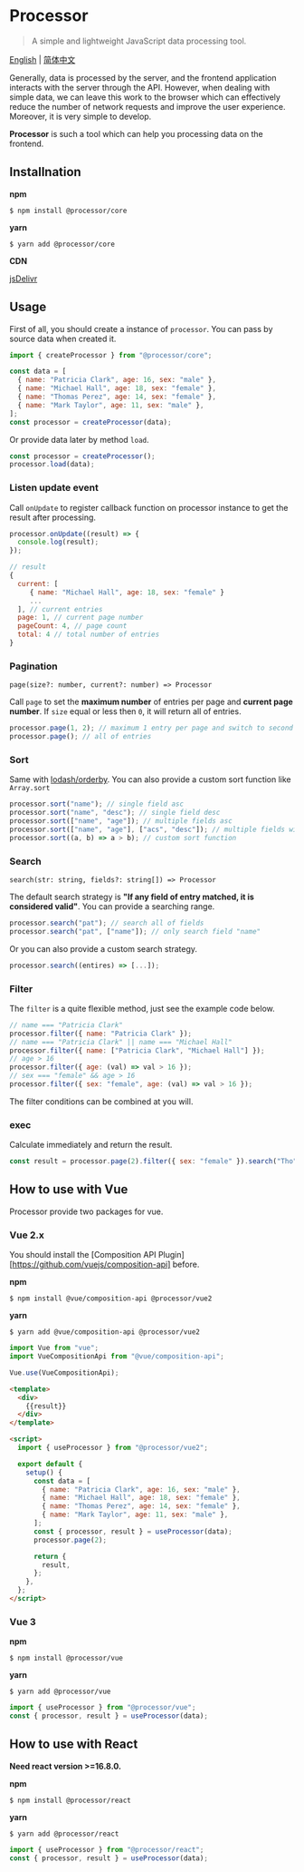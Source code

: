 # Processor

> A simple and lightweight JavaScript data processing tool.

[English](./README.md) | [简体中文](./README.zh-CN.md)

Generally, data is processed by the server, and the frontend application interacts with the server through the API. However, when dealing with simple data, we can leave this work to the browser which can effectively reduce the number of network requests and improve the user experience. Moreover, it is very simple to develop.

**Processor** is such a tool which can help you processing data on the frontend.

## Installnation

**npm**

```shell
$ npm install @processor/core
```

**yarn**

```shell
$ yarn add @processor/core
```

**CDN**

[jsDelivr](https://www.jsdelivr.com/package/npm/@processor/core)

## Usage

First of all, you should create a instance of `processor`. You can pass by source data when created it.

```javascript
import { createProcessor } from "@processor/core";

const data = [
  { name: "Patricia Clark", age: 16, sex: "male" },
  { name: "Michael Hall", age: 18, sex: "female" },
  { name: "Thomas Perez", age: 14, sex: "female" },
  { name: "Mark Taylor", age: 11, sex: "male" },
];
const processor = createProcessor(data);
```

Or provide data later by method `load`.

```javascript
const processor = createProcessor();
processor.load(data);
```

### Listen update event

Call `onUpdate` to register callback function on processor instance to get the result after processing.

```javascript
processor.onUpdate((result) => {
  console.log(result);
});

// result
{
  current: [
     { name: "Michael Hall", age: 18, sex: "female" }
     ...
  ], // current entries
  page: 1, // current page number
  pageCount: 4, // page count
  total: 4 // total number of entries
}
```

### Pagination

`page(size?: number, current?: number) => Processor`

Call `page` to set the **maximum number** of entries per page and **current page number**. If `size` equal or less then `0`, it will return all of entries.

```javascript
processor.page(1, 2); // maximum 1 entry per page and switch to second page.
processor.page(); // all of entries
```

### Sort

Same with [lodash/orderby](https://lodash.com/docs/4.17.15#orderBy). You can also provide a custom sort function like `Array.sort`

```javascript
processor.sort("name"); // single field asc
processor.sort("name", "desc"); // single field desc
processor.sort(["name", "age"]); // multiple fields asc
processor.sort(["name", "age"], ["acs", "desc"]); // multiple fields with different orders
processor.sort((a, b) => a > b); // custom sort function
```

### Search

`search(str: string, fields?: string[]) => Processor`

The default search strategy is **"If any field of entry matched, it is considered valid"**. You can provide a searching range.

```javascript
processor.search("pat"); // search all of fields
processor.search("pat", ["name"]); // only search field "name"
```

Or you can also provide a custom search strategy.

```javascript
processor.search((entires) => [...]);
```

### Filter

The `filter` is a quite flexible method, just see the example code below.

```javascript
// name === "Patricia Clark"
processor.filter({ name: "Patricia Clark" });
// name === "Patricia Clark" || name === "Michael Hall"
processor.filter({ name: ["Patricia Clark", "Michael Hall"] });
// age > 16
processor.filter({ age: (val) => val > 16 });
// sex === "female" && age > 16
processor.filter({ sex: "female", age: (val) => val > 16 });
```

The filter conditions can be combined at you will.

### exec

Calculate immediately and return the result.

```javascript
const result = processor.page(2).filter({ sex: "female" }).search("Tho").exec();
```

## How to use with Vue

Processor provide two packages for vue.

### Vue 2.x

You should install the [Composition API Plugin][https://github.com/vuejs/composition-api] before.

**npm**

```shell
$ npm install @vue/composition-api @processor/vue2
```

**yarn**

```shell
$ yarn add @vue/composition-api @processor/vue2
```

```javascript
import Vue from "vue";
import VueCompositionApi from "@vue/composition-api";

Vue.use(VueCompositionApi);
```

```html
<template>
  <div>
    {{result}}
  </div>
</template>

<script>
  import { useProcessor } from "@processor/vue2";

  export default {
    setup() {
      const data = [
        { name: "Patricia Clark", age: 16, sex: "male" },
        { name: "Michael Hall", age: 18, sex: "female" },
        { name: "Thomas Perez", age: 14, sex: "female" },
        { name: "Mark Taylor", age: 11, sex: "male" },
      ];
      const { processor, result } = useProcessor(data);
      processor.page(2);

      return {
        result,
      };
    },
  };
</script>
```

### Vue 3

**npm**

```shell
$ npm install @processor/vue
```

**yarn**

```shell
$ yarn add @processor/vue
```

```javascript
import { useProcessor } from "@processor/vue";
const { processor, result } = useProcessor(data);
```

## How to use with React

**Need react version >=16.8.0.**

**npm**

```shell
$ npm install @processor/react
```

**yarn**

```shell
$ yarn add @processor/react
```

```javascript
import { useProcessor } from "@processor/react";
const { processor, result } = useProcessor(data);
```

